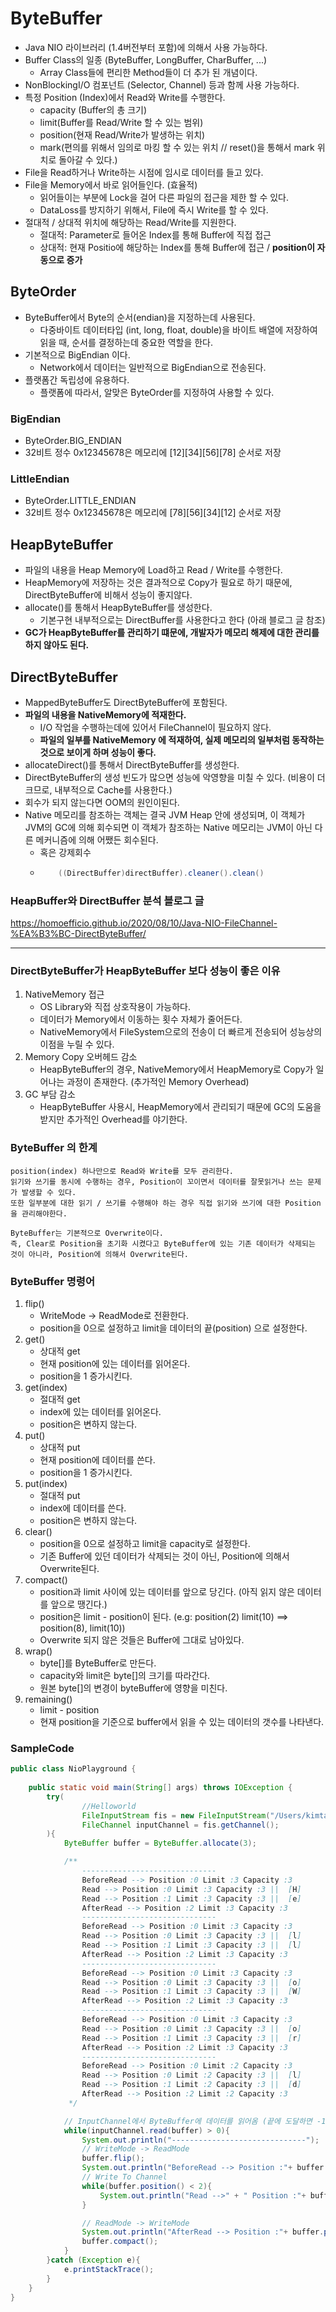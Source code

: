 # ByteBuffer
- Java NIO 라이브러리 (1.4버전부터 포함)에 의해서 사용 가능하다.
- Buffer Class의 일종 (ByteBuffer, LongBuffer, CharBuffer, ...)
  - Array Class들에 편리한 Method들이 더 추가 된 개념이다.
- NonBlockingI/O 컴포넌트 (Selector, Channel) 등과 함께 사용 가능하다.
- 특정 Position (Index)에서 Read와 Write를 수행한다.
  - capacity (Buffer의 총 크기)
  - limit(Buffer를 Read/Write 할 수 있는 범위)
  - position(현재 Read/Write가 발생하는 위치)
  - mark(편의를 위해서 임의로 마킹 할 수 있는 위치 // reset()을 통해서 mark 위치로 돌아갈 수 있다.)
- File을 Read하거나 Write하는 시점에 임시로 데이터를 들고 있다.
- File을 Memory에서 바로 읽어들인다. (효율적)
  - 읽어들이는 부분에 Lock을 걸어 다른 파일의 접근을 제한 할 수 있다.
  - DataLoss를 방지하기 위해서, File에 즉시 Write를 할 수 있다.
- 절대적 /  상대적 위치에 해당하는 Read/Write를 지원한다.
  - 절대적: Parameter로 들어온 Index를 통해 Buffer에 직접 접근
  - 상대적: 현재 Positio에 해당하는 Index를 통해 Buffer에 접근 / **position이 자동으로 증가**

## ByteOrder
- ByteBuffer에서 Byte의 순서(endian)을 지정하는데 사용된다.
  - 다중바이트 데이터타입 (int, long, float, double)을 바이트 배열에 저장하여 읽을 때, 순서를 결정하는데 중요한 역할을 한다.
- 기본적으로 BigEndian 이다.
  - Network에서 데이터는 일반적으로 BigEndian으로 전송된다.
- 플랫폼간 독립성에 유용하다.
  - 플랫폼에 따라서, 알맞은 ByteOrder를 지정하여 사용할 수 있다.

### BigEndian
- ByteOrder.BIG_ENDIAN
- 32비트 정수 0x12345678은 메모리에 [12][34][56][78] 순서로 저장
### LittleEndian
- ByteOrder.LITTLE_ENDIAN
- 32비트 정수 0x12345678은 메모리에 [78][56][34][12] 순서로 저장

## HeapByteBuffer
- 파일의 내용을 Heap Memory에 Load하고 Read / Write를 수행한다.
- HeapMemory에 저장하는 것은 결과적으로 Copy가 필요로 하기 때문에, DirectByteBuffer에 비해서 성능이 좋지않다.
- allocate()를 통해서 HeapByteBuffer를 생성한다.
  - 기본구현 내부적으로는 DirectBuffer를 사용한다고 한다 (아래 블로그 글 참조)
- **GC가 HeapByteBuffer를 관리하기 떄문에, 개발자가 메모리 해제에 대한 관리를 하지 않아도 된다.**

## DirectByteBuffer
- MappedByteBuffer도 DirectByteBuffer에 포함된다.
- **파일의 내용을 NativeMemory에 적재한다.**
  - I/O 작업을 수행하는데에 있어서 FileChannel이 필요하지 않다.
  - **파일의 일부를 NativeMemory 에 적재하여, 실제 메모리의 일부처럼 동작하는 것으로 보이게 하며 성능이 좋다.**
- allocateDirect()를 통해서 DirectByteBuffer를 생성한다.
- DirectByteBuffer의 생성 빈도가 많으면 성능에 악영향을 미칠 수 있다. (비용이 더 크므로, 내부적으로 Cache를 사용한다.)
- 회수가 되지 않는다면 OOM의 원인이된다.
- Native 메모리를 참조하는 객체는 결국 JVM Heap 안에 생성되며, 이 객체가 JVM의 GC에 의해 회수되면 이 객체가 참조하는 Native 메모리는 JVM이 아닌 다른 메커니즘에 의해 어쨌든 회수된다.
  - 혹은 강제회수
  - ```java
        ((DirectBuffer)directBuffer).cleaner().clean()
    ```

### HeapBuffer와 DirectBuffer 분석 블로그 글
https://homoefficio.github.io/2020/08/10/Java-NIO-FileChannel-%EA%B3%BC-DirectByteBuffer/

---
### DirectByteBuffer가 HeapByteBuffer 보다 성능이 좋은 이유
1. NativeMemory 접근
   - OS Library와 직접 상호작용이 가능하다.
   - 데이터가 Memory에서 이동하는 횟수 자체가 줄어든다.
   - NativeMemory에서 FileSystem으로의 전송이 더 빠르게 전송되어 성능상의 이점을 누릴 수 있다.
2. Memory Copy 오버헤드 감소
   - HeapByteBuffer의 경우, NativeMemory에서 HeapMemory로 Copy가 일어나는 과정이 존재한다. (추가적인 Memory Overhead)
3. GC 부담 감소
   - HeapByteBuffer 사용시, HeapMemory에서 관리되기 때문에 GC의 도움을 받지만 추가적인 Overhead를 야기한다.

### ByteBuffer 의 한계
```text
position(index) 하나만으로 Read와 Write를 모두 관리한다.
읽기와 쓰기를 동시에 수행하는 경우, Position이 꼬이면서 데이터를 잘못읽거나 쓰는 문제가 발생할 수 있다.
또한 일부분에 대한 읽기 / 쓰기를 수행해야 하는 경우 직접 읽기와 쓰기에 대한 Position을 관리해야한다.

ByteBuffer는 기본적으로 Overwrite이다.
즉, Clear로 Position을 초기화 시켰다고 ByteBuffer에 있는 기존 데이터가 삭제되는 것이 아니라, Position에 의해서 Overwrite된다.
```

### ByteBuffer 명령어

1. flip()
   - WriteMode -> ReadMode로 전환한다.
   - position을 0으로 설정하고 limit을 데이터의 끝(position) 으로 설정한다.
2. get()
   - 상대적 get
   - 현재 position에 있는 데이터를 읽어온다.
   - position을 1 증가시킨다.
3. get(index)
   - 절대적 get
   - index에 있는 데이터를 읽어온다.
   - position은 변하지 않는다.
4. put()
   - 상대적 put
   - 현재 position에 데이터를 쓴다.
   - position을 1 증가시킨다.
5. put(index)
   - 절대적 put
   - index에 데이터를 쓴다.
   - position은 변하지 않는다.
6. clear()
   - position을 0으로 설정하고 limit을 capacity로 설정한다. 
   - 기존 Buffer에 있던 데이터가 삭제되는 것이 아닌, Position에 의해서 Overwrite된다.
7. compact()
    - position과 limit 사이에 있는 데이터를 앞으로 당긴다. (아직 읽지 않은 데이터를 앞으로 땡긴다.)
    - position은 limit - position이 된다. (e.g: position(2) limit(10) ==> position(8), limit(10))
    - Overwrite 되지 않은 것들은 Buffer에 그대로 남아있다.
8. wrap()
   - byte[]를 ByteBuffer로 만든다.
   - capacity와 limit은 byte[]의 크기를 따라간다.
   - 원본 byte[]의 변경이 byteBuffer에 영향을 미친다.
9. remaining()
    - limit - position
    - 현재 position을 기준으로 buffer에서 읽을 수 있는 데이터의 갯수를 나타낸다.

### SampleCode
```java
public class NioPlayground {
    
    public static void main(String[] args) throws IOException {
        try(
                //Helloworld
                FileInputStream fis = new FileInputStream("/Users/kimtaejun/IdeaProjects/Algorithm/src/javaplayground/input.txt");
                FileChannel inputChannel = fis.getChannel();
        ){
            ByteBuffer buffer = ByteBuffer.allocate(3);

            /**
                ------------------------------
                BeforeRead --> Position :0 Limit :3 Capacity :3
                Read --> Position :0 Limit :3 Capacity :3 ||  [H]
                Read --> Position :1 Limit :3 Capacity :3 ||  [e]
                AfterRead --> Position :2 Limit :3 Capacity :3
                ------------------------------
                BeforeRead --> Position :0 Limit :3 Capacity :3
                Read --> Position :0 Limit :3 Capacity :3 ||  [l]
                Read --> Position :1 Limit :3 Capacity :3 ||  [l]
                AfterRead --> Position :2 Limit :3 Capacity :3
                ------------------------------
                BeforeRead --> Position :0 Limit :3 Capacity :3
                Read --> Position :0 Limit :3 Capacity :3 ||  [o]
                Read --> Position :1 Limit :3 Capacity :3 ||  [W]
                AfterRead --> Position :2 Limit :3 Capacity :3
                ------------------------------
                BeforeRead --> Position :0 Limit :3 Capacity :3
                Read --> Position :0 Limit :3 Capacity :3 ||  [o]
                Read --> Position :1 Limit :3 Capacity :3 ||  [r]
                AfterRead --> Position :2 Limit :3 Capacity :3
                ------------------------------
                BeforeRead --> Position :0 Limit :2 Capacity :3
                Read --> Position :0 Limit :2 Capacity :3 ||  [l]
                Read --> Position :1 Limit :2 Capacity :3 ||  [d]
                AfterRead --> Position :2 Limit :2 Capacity :3
             */

            // InputChannel에서 ByteBuffer에 데이터를 읽어옴 (끝에 도달하면 -1을 전달한다.)
            while(inputChannel.read(buffer) > 0){
                System.out.println("------------------------------");
                // WriteMode -> ReadMode
                buffer.flip();
                System.out.println("BeforeRead --> Position :"+ buffer.position() + " Limit :"+buffer.limit());
                // Write To Channel
                while(buffer.position() < 2){
                    System.out.println("Read -->" + " Position :"+ buffer.position() + " Limit :" + buffer.limit()+ " ||  [" + new String(new byte[]{buffer.get()}) + "]") ;
                }

                // ReadMode -> WriteMode
                System.out.println("AfterRead --> Position :"+ buffer.position() + " Limit :"+buffer.limit());
                buffer.compact();
            }
        }catch (Exception e){
            e.printStackTrace();
        }
    }
}

```